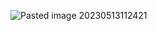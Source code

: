 ![Pasted image 20230513112421](https://github.com/salman-cissp/Deploy.WebApp.to.Azure/assets/134168108/09da912f-3fd7-492c-a6ff-b248f7fbf72f)
